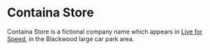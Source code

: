# Containa Store

Containa Store is a fictional company name which appears in [Live for Speed](https://www.lfs.net), in the Blackwood large car park area.

